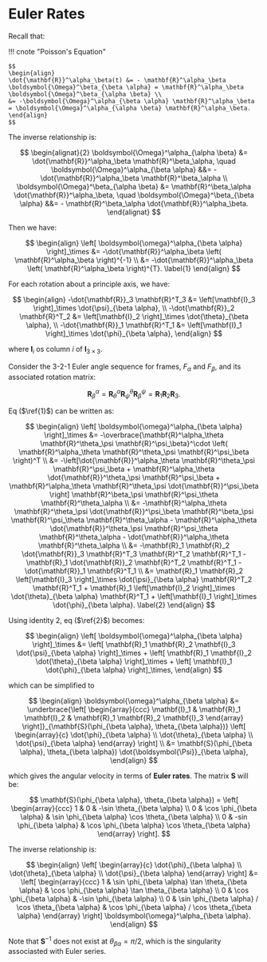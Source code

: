# Euler Rates

Recall that:

!!! cnote "Poisson's Equation"

    $$
    \begin{align}
    \dot{\mathbf{R}}^\alpha_\beta(t) &= - \mathbf{R}^\alpha_\beta \boldsymbol{\Omega}^\beta_{\beta \alpha} = \mathbf{R}^\alpha_\beta \boldsymbol{\Omega}^\beta_{\alpha \beta} \\
    &= -\boldsymbol{\Omega}^\alpha_{\beta \alpha} \mathbf{R}^\alpha_\beta = \boldsymbol{\Omega}^\alpha_{\alpha \beta} \mathbf{R}^\alpha_\beta.
    \end{align}
    $$

The inverse relationship is:

$$
\begin{alignat}{2}
\boldsymbol{\Omega}^\alpha_{\alpha \beta} &= \dot{\mathbf{R}}^\alpha_\beta \mathbf{R}^\beta_\alpha, \quad \boldsymbol{\Omega}^\alpha_{\beta \alpha} &&= -\dot{\mathbf{R}}^\alpha_\beta \mathbf{R}^\beta_\alpha \\
\boldsymbol{\Omega}^\beta_{\alpha \beta} &= \mathbf{R}^\beta_\alpha \dot{\mathbf{R}}^\alpha_\beta, \quad \boldsymbol{\Omega}^\beta_{\beta \alpha} &&= - \mathbf{R}^\beta_\alpha \dot{\mathbf{R}}^\alpha_\beta.
\end{alignat}
$$

Then we have:

$$
\begin{align}
\left[ \boldsymbol{\omega}^\alpha_{\beta \alpha} \right]_\times
&= -\dot{\mathbf{R}}^\alpha_\beta \left( \mathbf{R}^\alpha_\beta \right)^{-1} \\
&= -\dot{\mathbf{R}}^\alpha_\beta \left( \mathbf{R}^\alpha_\beta \right)^{T}. \label{1}
\end{align}
$$

For each rotation about a principle axis, we have:

$$
\begin{align}
-\dot{\mathbf{R}}_3 \mathbf{R}^T_3 &= \left[\mathbf{I}_3 \right]_\times \dot{\psi}_{\beta \alpha}, \\
-\dot{\mathbf{R}}_2 \mathbf{R}^T_2 &= \left[\mathbf{I}_2 \right]_\times \dot{\theta}_{\beta \alpha}, \\
-\dot{\mathbf{R}}_1 \mathbf{R}^T_1 &= \left[\mathbf{I}_1 \right]_\times \dot{\phi}_{\beta \alpha},
\end{align}
$$

where $\mathbf{I}_i$ os column $i$ of $\mathbf{I}_{3 \times 3}$.

Consider the 3-2-1 Euler angle sequence for frames, $F_\alpha$ and $F_\beta$, and its associated rotation matrix:

$$
\mathbf{R}^\alpha_\beta = \mathbf{R}^\alpha_\theta \mathbf{R}^\theta_\psi \mathbf{R}^\psi_\beta = \mathbf{R}_1 \mathbf{R}_2 \mathbf{R}_3.
$$

Eq ($\ref{1}$) can be written as:

$$
\begin{align}
\left[ \boldsymbol{\omega}^\alpha_{\beta \alpha} \right]_\times &=
-\overbrace{\mathbf{R}^\alpha_\theta \mathbf{R}^\theta_\psi \mathbf{R}^\psi_\beta}^\cdot \left( \mathbf{R}^\alpha_\theta \mathbf{R}^\theta_\psi \mathbf{R}^\psi_\beta \right)^T \\
&= -\left[\dot{\mathbf{R}}^\alpha_\theta \mathbf{R}^\theta_\psi \mathbf{R}^\psi_\beta + \mathbf{R}^\alpha_\theta \dot{\mathbf{R}}^\theta_\psi \mathbf{R}^\psi_\beta + \mathbf{R}^\alpha_\theta \mathbf{R}^\theta_\psi \dot{\mathbf{R}}^\psi_\beta \right] \mathbf{R}^\beta_\psi \mathbf{R}^\psi_\theta \mathbf{R}^\theta_\alpha \\
&= -\mathbf{R}^\alpha_\theta \mathbf{R}^\theta_\psi \dot{\mathbf{R}}^\psi_\beta \mathbf{R}^\beta_\psi \mathbf{R}^\psi_\theta \mathbf{R}^\theta_\alpha -
\mathbf{R}^\alpha_\theta \dot{\mathbf{R}}^\theta_\psi \mathbf{R}^\psi_\theta \mathbf{R}^\theta_\alpha - \dot{\mathbf{R}}^\alpha_\theta \mathbf{R}^\theta_\alpha \\
&= -\mathbf{R}_1 \mathbf{R}_2 \dot{\mathbf{R}}_3 \mathbf{R}^T_3 \mathbf{R}^T_2 \mathbf{R}^T_1 - \mathbf{R}_1 \dot{\mathbf{R}}_2 \mathbf{R}^T_2 \mathbf{R}^T_1 - \dot{\mathbf{R}}_1 \mathbf{R}^T_1 \\
&= \mathbf{R}_1 \mathbf{R}_2 \left[\mathbf{I}_3 \right]_\times \dot{\psi}_{\beta \alpha} \mathbf{R}^T_2 \mathbf{R}^T_1 +
\mathbf{R}_1 \left[\mathbf{I}_2 \right]_\times \dot{\theta}_{\beta \alpha} \mathbf{R}^T_1 +
\left[\mathbf{I}_1 \right]_\times \dot{\phi}_{\beta \alpha}.
\label{2}
\end{align}
$$

Using identity 2, eq ($\ref{2}$) becomes:

$$
\begin{align}
\left[ \boldsymbol{\omega}^\alpha_{\beta \alpha} \right]_\times &=
\left[ \mathbf{R}_1 \mathbf{R}_2 \mathbf{I}_3 \dot{\psi}_{\beta \alpha} \right]_\times +
\left[ \mathbf{R}_1 \mathbf{I}_2 \dot{\theta}_{\beta \alpha} \right]_\times +
\left[ \mathbf{I}_1 \dot{\phi}_{\beta \alpha} \right]_\times,
\end{align}
$$

which can be simplified to

$$
\begin{align}
\boldsymbol{\omega}^\alpha_{\beta \alpha} &=
\underbrace{\left[
\begin{array}{ccc}
\mathbf{I}_1 & \mathbf{R}_1 \mathbf{I}_2 & \mathbf{R}_1 \mathbf{R}_2 \mathbf{I}_3
\end{array}
\right]}_{\mathbf{S}(\phi_{\beta \alpha}, \theta_{\beta \alpha})}
\left[
\begin{array}{c}
\dot{\phi}_{\beta \alpha} \\
\dot{\theta}_{\beta \alpha} \\
\dot{\psi}_{\beta \alpha}
\end{array}
\right] \\
&= \mathbf{S}(\phi_{\beta \alpha}, \theta_{\beta \alpha}) \dot{\boldsymbol{\Psi}}_{\beta \alpha},
\end{align}
$$

which gives the angular velocity in terms of **Euler rates**. The matrix $\mathbf{S}$ will be:

$$
\mathbf{S}(\phi_{\beta \alpha}, \theta_{\beta \alpha}) =
\left[
\begin{array}{ccc}
1 & 0 & -\sin \theta_{\beta \alpha} \\
0 & \cos \phi_{\beta \alpha} & \sin \phi_{\beta \alpha} \cos \theta_{\beta \alpha} \\
0 & -sin \phi_{\beta \alpha} & \cos \phi_{\beta \alpha} \cos \theta_{\beta \alpha}
\end{array}
\right].
$$

The inverse relationship is:

$$
\begin{align}
\left[
\begin{array}{c}
\dot{\phi}_{\beta \alpha} \\
\dot{\theta}_{\beta \alpha} \\
\dot{\psi}_{\beta \alpha}
\end{array}
\right] &=
\left[
\begin{array}{ccc}
1 & \sin \phi_{\beta \alpha} \tan \theta_{\beta \alpha} & \cos \phi_{\beta \alpha} \tan \theta_{\beta \alpha} \\
0 & \cos \phi_{\beta \alpha} & -\sin \phi_{\beta \alpha} \\
0 & \sin \phi_{\beta \alpha} / \cos \theta_{\beta \alpha} & \cos \phi_{\beta \alpha} / \cos \theta_{\beta \alpha}
\end{array}
\right] \boldsymbol{\omega}^\alpha_{\beta \alpha}.
\end{align}
$$

Note that $\mathbf{S}^{-1}$ does not exist at $\theta_{\beta \alpha} = \pi / 2$, which is the singularity associasted with Euler series.
